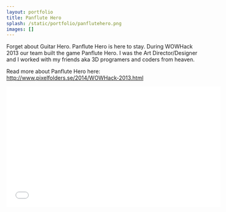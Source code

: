 ```yaml
---
layout: portfolio
title: Panflute Hero
splash: /static/portfolio/panflutehero.png
images: []
---
```

Forget about Guitar Hero. Panflute Hero is here to stay. During WOWHack 2013 our team built the game Panflute Hero. I was the Art Director/Designer and I worked with my friends aka 3D programers and coders from heaven.

 Read more about Panflute Hero here: http://www.pixelfolders.se/2014/WOWHack-2013.html


<iframe width="560" height="315" src="//www.youtube.com/embed/lRgnxQoZh4M" frameborder="0" allowfullscreen></iframe>



